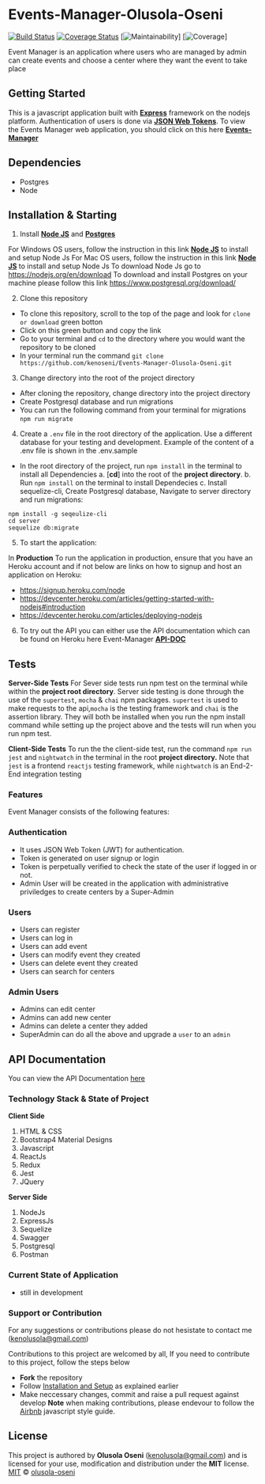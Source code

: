 # Events-Manager-Olusola-Oseni
[![Build Status](https://travis-ci.org/kenoseni/Events-Manager-Olusola-Oseni.svg?branch=develop)](https://travis-ci.org/kenoseni/Events-Manager-Olusola-Oseni)
[![Coverage Status](https://coveralls.io/repos/github/kenoseni/Events-Manager-Olusola-Oseni/badge.svg?branch=chore-158763881-e2e)](https://coveralls.io/github/kenoseni/Events-Manager-Olusola-Oseni?branch=chore-158763881-e2e)
[![Maintainability](https://api.codeclimate.com/v1/badges/ffa0db640ea996e30e9e/maintainability)]
[![Coverage](https://codeclimate.com/github/kenoseni/Events-Manager-Olusola-Oseni/maintainability)]



Event Manager is an application where users who are managed by admin can create events and choose a center where they want the event to take place


## Getting Started
This is a javascript application built with [**Express**](https://expressjs.com/) framework on the nodejs platform. Authentication of users is done via [**JSON Web Tokens**](https://jwt.io/). To view the Events Manager web application, you should click on this here [**Events-Manager**](https://emanager1980.herokuapp.com/)

## Dependencies
* Postgres
* Node

## Installation & Starting

1. Install [**Node JS**](https://nodejs.org/en/) and [**Postgres**](https://www.postgresql.org/)

For Windows OS users, follow the instruction in this link [**Node JS**](http://blog.teamtreehouse.com/install-node-js-npm-windows) to install and setup Node Js
For Mac OS users, follow the instruction in this link [**Node JS**](http://blog.teamtreehouse.com/install-node-js-npm-mac) to install and setup Node Js
To download Node Js go to https://nodejs.org/en/download
To download and install Postgres on your machine please follow this link https://www.postgresql.org/download/

2. Clone this repository

- To clone this repository, scroll to the top of the page and look for `clone or download` green botton
- Click on this green button and copy the link
- Go to your terminal and `cd` to the directory where you would want the repository to be cloned
- In your terminal run the command `git clone https://github.com/kenoseni/Events-Manager-Olusola-Oseni.git`

3. Change directory into the root of the project directory

- After cloning the repository, change directory into the project directory
- Create Postgresql database and run migrations
- You can run the following command from your terminal for migrations `npm run migrate`

4. Create a `.env` file in the root directory of the application. Use a different database for your testing and development.          Example of the content of a .env file is shown in the .env.sample
- In the root directory of the project, run `npm install` in the terminal to install all Dependencies
    a. [**cd**] into the root of the **project directory**.
    b. Run `npm install` on the terminal to install Dependecies
    c. Install sequelize-cli, Create Postgresql database, Navigate to server directory and run migrations:
```
npm install -g seqeulize-cli
cd server
sequelize db:migrate
```
5. To start the application:

In **Production** To run the application in production, ensure that you have an Heroku account and if not below are links on how to signup and host an application on Heroku:

- https://signup.heroku.com/node
- https://devcenter.heroku.com/articles/getting-started-with-nodejs#introduction
- https://devcenter.heroku.com/articles/deploying-nodejs


6. To try out the API you can either use the API documentation which can be found on Heroku here Event-Manager [**API-DOC**](https://emanager1980.herokuapp.com/api-docs/)

## Tests
**Server-Side Tests** For Sever side tests run npm test on the terminal while within the **project root directory**. Server side testing is done through the use of the `supertest`, `mocha` & `chai` npm packages. `supertest` is used to make requests to the api,`mocha` is the testing framework and `chai` is the assertion library. They will both be installed when you run the npm install command while setting up the project above and the tests will run when you run npm test.

**Client-Side Tests** To run the the client-side test, run the command `npm run jest` and `nightwatch` in the terminal in the root **project directory.** Note that `jest` is a frontend `reactjs` testing framework, while `nightwatch` is an End-2-End integration testing

### Features
Event Manager consists of the following features:

### Authentication

- It uses JSON Web Token (JWT) for authentication.
- Token is generated on user signup or login
- Token is perpetually verified to check the state of the user if logged in or not.
- Admin User will be created in the application with administrative priviledges to create centers by a Super-Admin

### Users

- Users can register
- Users can log in
- Users can add event
- Users can modify event they created
- Users can delete event they created
- Users can search for centers

### Admin Users
- Admins can edit center
- Admins can add new center
- Admins can delete a center they added
- SuperAdmin can do all the above and upgrade a `user` to an `admin`

## API Documentation
You can view the API Documentation [here](https://emanager1980.herokuapp.com/api-docs)

### Technology Stack & State of Project
**Client Side**
1. HTML & CSS
2. Bootstrap4 Material Designs
3. Javascript
4. ReactJs
5. Redux
6. Jest
7. JQuery

**Server Side**
1. NodeJs
2. ExpressJs
3. Sequelize
4. Swagger
5. Postgresql
6. Postman

### Current State of Application
- still in development

### Support or Contribution
For any suggestions or contributions  please do not hesistate to contact me (kenolusola@gmail.com)

Contributions to this project are welcomed by all, If you need to contribute to this project, follow the steps below
* **Fork** the repository
* Follow [Installation and Setup](#installation-and-setup) as explained earlier
* Make neccessary changes, commit and raise a pull request against develop
**Note** when making contributions, please endevour to follow the [Airbnb](https://github.com/airbnb/javascript) javascript style guide.

## License
This project is authored by **Olusola Oseni** (kenolusola@gmail.com) and is licensed for your use, modification and distribution under the **MIT** license.
[MIT][license] © [olusola-oseni][author]
<!-- Definitions -->
[license]: LICENSE
[author]: olusola-oseni
